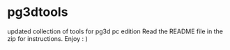 # pg3dtools
updated collection of tools for pg3d pc edition 
Read the README file in the zip for instructions. Enjoy : )
